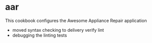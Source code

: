 # aar

This cookbook configures the Awesome Appliance Repair application
- moved syntax checking to delivery verify lint
- debugging the linting tests
